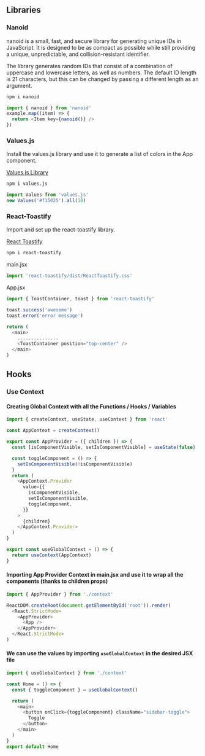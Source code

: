 ## Libraries

### Nanoid

nanoid is a small, fast, and secure library for generating unique IDs in JavaScript. It is designed to be as compact as possible while still providing a unique, unpredictable, and collision-resistant identifier.

The library generates random IDs that consist of a combination of uppercase and lowercase letters, as well as numbers. The default ID length is 21 characters, but this can be changed by passing a different length as an argument.

```sh
npm i nanoid
```

```js
import { nanoid } from 'nanoid'
example.map((item) => {
  return <Item key={nanoid()} />
})
```

### Values.js

Install the values.js library and use it to generate a list of colors in the App component.

[Values.js Library](https://github.com/noeldelgado/values.js/blob/master/README.md)

```sh
npm i values.js

```

```js
import Values from 'values.js'
new Values('#f15025').all(10)
```

### React-Toastify

Import and set up the react-toastify library.

[React Toastify](https://fkhadra.github.io/react-toastify/introduction)

```sh
npm i react-toastify
```

main.jsx

```js
import 'react-toastify/dist/ReactToastify.css'
```

App.jsx

```js
import { ToastContainer, toast } from 'react-toastify'

toast.success('awesome')
toast.error('error message')

return (
  <main>
    ...............
    <ToastContainer position="top-center" />
  </main>
)
```

## Hooks

### Use Context

#### Creating Global Context with all the Functions / Hooks / Variables

```js
import { createContext, useState, useContext } from 'react'

const AppContext = createContext()

export const AppProvider = ({ children }) => {
  const [isComponentVisible, setIsComponentVisible] = useState(false)

  const toggleComponent = () => {
    setIsComponentVisible(!isComponentVisible)
  }
  return (
    <AppContext.Provider
      value={{
        isComponentVisible,
        setIsComponentVisible,
        toggleComponent,
      }}
    >
      {children}
    </AppContext.Provider>
  )
}

export const useGlobalContext = () => {
  return useContext(AppContext)
}
```

#### Importing App Provider Context in main.jsx and use it to wrap all the components (thanks to children props)

```js
import { AppProvider } from './context'

ReactDOM.createRoot(document.getElementById('root')).render(
  <React.StrictMode>
    <AppProvider>
      <App />
    </AppProvider>
  </React.StrictMode>
)
```

#### We can use the values by importing `useGlobalContext` in the desired JSX file

```js
import { useGlobalContext } from './context'

const Home = () => {
  const { toggleComponent } = useGlobalContext()

  return (
    <main>
      <button onClick={toggleComponent} className="sidebar-toggle">
        Toggle
      </button>
    </main>
  )
}
export default Home
```

